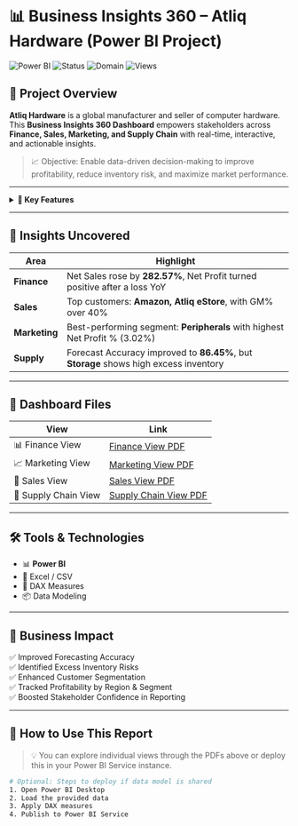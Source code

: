 # 📊 Business Insights 360 – Atliq Hardware (Power BI Project)

![Power BI](https://img.shields.io/badge/Tool-Power%20BI-yellow?logo=powerbi)
![Status](https://img.shields.io/badge/Status-Completed-brightgreen)
![Domain](https://img.shields.io/badge/Industry-Consumer%20Hardware-blue)
![Views](https://komarev.com/ghpvc/?username=yourusername&label=Profile%20views)

## 🚀 Project Overview

**Atliq Hardware** is a global manufacturer and seller of computer hardware. This **Business Insights 360 Dashboard** empowers stakeholders across **Finance, Sales, Marketing, and Supply Chain** with real-time, interactive, and actionable insights.

> 📈 Objective: Enable data-driven decision-making to improve profitability, reduce inventory risk, and maximize market performance.

---

<details>
<summary><strong>📘 Key Features</strong></summary>

- 🧾 **Finance View**: YoY growth, COGS breakdown, Profit & Loss summary, segment-wise profitability.
- 📢 **Marketing View**: Region/segment-wise Net Sales, Gross Margin %, Net Profit %, performance matrix.
- 💼 **Sales View**: Customer-level profitability, segment-wise GM%, sales channel performance.
- 🔗 **Supply Chain View**: Forecast accuracy, net error %, inventory risks per customer and product line.

</details>

---

## 🧠 Insights Uncovered

| Area         | Highlight                                                                 |
|--------------|---------------------------------------------------------------------------|
| **Finance**  | Net Sales rose by **282.57%**, Net Profit turned positive after a loss YoY |
| **Sales**    | Top customers: **Amazon, Atliq eStore**, with GM% over 40%                |
| **Marketing**| Best-performing segment: **Peripherals** with highest Net Profit % (3.02%) |
| **Supply**   | Forecast Accuracy improved to **86.45%**, but **Storage** shows high excess inventory |

---

## 📂 Dashboard Files

| View | Link |
|------|------|
| 📊 Finance View | [Finance View PDF](./Finance%20View%20-%20Business%20Insights%20360%20-%20Atliq%20Hardware%20-%20Power%20BI.pdf) |
| 📈 Marketing View | [Marketing View PDF](./Marketing%20View%20-%20Business%20Insights%20360%20-%20Atliq%20Hardware%20-%20Power%20BI.pdf) |
| 💼 Sales View | [Sales View PDF](./Sales%20View%20-%20Business%20Insights%20360%20-%20Atliq%20Hardware%20-%20Power%20BI.pdf) |
| 🔗 Supply Chain View | [Supply Chain View PDF](./Supply%20Chain%20View%20-%20Business%20Insights%20360%20-%20Atliq%20Hardware%20-%20Power%20BI.pdf) |

---

## 🛠️ Tools & Technologies

- 📊 **Power BI**
- 📄 Excel / CSV
- 🧮 DAX Measures
- 📦 Data Modeling

---

## 🧩 Business Impact

✅ Improved Forecasting Accuracy  
✅ Identified Excess Inventory Risks  
✅ Enhanced Customer Segmentation  
✅ Tracked Profitability by Region & Segment  
✅ Boosted Stakeholder Confidence in Reporting

---

## 📍 How to Use This Report

> 💡 You can explore individual views through the PDFs above or deploy this in your Power BI Service instance.

```bash
# Optional: Steps to deploy if data model is shared
1. Open Power BI Desktop
2. Load the provided data
3. Apply DAX measures
4. Publish to Power BI Service
